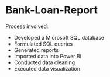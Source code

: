 # Bank-Loan-Report

Process involved:

- Developed a Microsoft SQL database
- Formulated SQL queries
- Generated reports
- Imported data into Power BI
- Conducted data cleaning
- Executed data visualization
